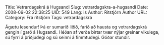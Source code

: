 Title: Vetrardagskrá á Hugsandi
Slug: vetrardagskra-a-hugsandi
Date: 2008-09-02 22:38:25
UID: 549
Lang: is
Author: Ritstjórn
Author URL: 
Category: Frá ritstjórn
Tags: vetrardagskrá

Ágætu lesendur! Þá er sumarið liðið, farið að hausta og vetrardagskrá gengin í garð á Hugsandi. Héðan af verða birtar tvær nýjar greinar vikulega, sú fyrri á þriðjudegi og sú seinni á fimmtudegi. Góðar stundir.
